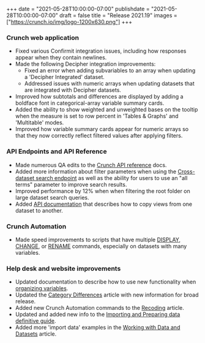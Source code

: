 +++
date = "2021-05-28T10:00:00-07:00"
publishdate = "2021-05-28T10:00:00-07:00"
draft = false
title = "Release 2021.19"
images = ["https://crunch.io/img/logo-1200x630.png"]
+++

### Crunch web application

- Fixed various Confirmit integration issues, including how responses appear when they contain newlines.
- Made the following Decipher integration improvements:
    - Fixed an error when adding subvariables to an array when updating a 'Decipher Integrated' dataset.
    - Addressed issues with numeric arrays when updating datasets that are integrated with Decipher datasets.
- Improved how subtotals and differences are displayed by adding a boldface font in categorical-array variable summary cards.
- Added the ability to show weighted and unweighted bases on the tooltip when the measure is set to row percent in 'Tables & Graphs' and 'Multitable' modes.
- Improved how variable summary cards appear for numeric arrays so that they now correctly reflect filtered values after applying filters.

### API Endpoints and API Reference

- Made numerous QA edits to the [Crunch API reference](https://crunch.io/api/reference/) docs.
- Added more information about filter parameters when using the [Cross-dataset search endpoint](https://crunch.io/api/reference/#get-/search/) as well as the ability for users to use an "all terms" parameter to improve search results.
- Improved performance by 12% when when filtering the root folder on large dataset search queries.
- Added [API documentation](https://crunch.io/api/reference/#patch-/datasets/-dataset_id-/) that describes how to copy views from one dataset to another.

### Crunch Automation

- Made speed improvements to scripts that have multiple [DISPLAY,](https://help.crunch.io/hc/en-us/articles/360042038692-DISPLAY-command) [CHANGE](https://help.crunch.io/hc/en-us/articles/360042038132-CHANGE-command), or [RENAME](https://help.crunch.io/hc/en-us/articles/360042247331-RENAME-command) commands, especially on datasets with many variables.

### Help desk and website improvements

- Updated documentation to describe how to use new functionality when [organizing variables](https://help.crunch.io/hc/en-us/articles/360040060112-Organizing-Variables).
- Updated the [Category Differences](https://help.crunch.io/hc/en-us/articles/360059213452-Category-Differences) article with new information for broad release.
- Added new Crunch Automation commands to the [Recoding](https://help.crunch.io/hc/en-us/articles/360045984071-Recoding-case-level-missing-valid-values-rebasing-) article.
- Updated and added new info to the [Importing and Preparing data definitive guide](https://help.crunch.io/hc/en-us/articles/360044362492-The-Definitive-Guide-to-Importing-and-Preparing-Data).
- Added more 'import data' examples in the [Working with Data and Datasets](https://help.crunch.io/hc/en-us/articles/360044732771-Working-with-Data-and-Datasets) article.
